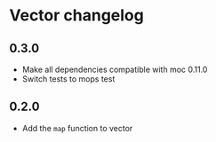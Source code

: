 # Vector changelog

## 0.3.0

* Make all dependencies compatible with moc 0.11.0
* Switch tests to mops test

## 0.2.0

* Add the `map` function to vector
